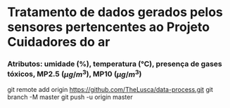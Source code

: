 
# Tratamento de dados gerados pelos sensores pertencentes ao Projeto Cuidadores do ar

### Atributos: umidade (%), temperatura (°C), presença de gases tóxicos, MP2.5 ($\mu g/m^3$), MP10 ($\mu g/m^3$)


git remote add origin https://github.com/TheLusca/data-process.git
git branch -M master
git push -u origin master